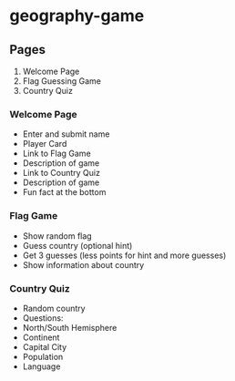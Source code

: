 # geography-game

## Pages
1. Welcome Page
2. Flag Guessing Game
3. Country Quiz

### Welcome Page
- Enter and submit name
- Player Card
- Link to Flag Game
- Description of game
- Link to Country Quiz
- Description of game
- Fun fact at the bottom

### Flag Game
- Show random flag
- Guess country (optional hint)
- Get 3 guesses (less points for hint and more guesses)
- Show information about country

### Country Quiz
- Random country
- Questions:
 - North/South Hemisphere
 - Continent
 - Capital City
 - Population
 - Language
